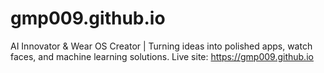 # gmp009.github.io
AI Innovator &amp; Wear OS Creator | Turning ideas into polished apps, watch faces, and machine learning solutions.
Live site: https://gmp009.github.io
